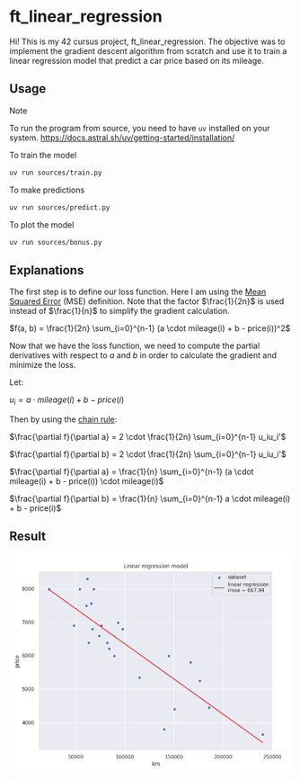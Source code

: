 # ft_linear_regression

Hi! This is my 42 cursus project, ft_linear_regression.
The objective was to implement the gradient descent algorithm from scratch and use it to train a linear regression model that predict a car price based on its mileage.

## Usage

> [!NOTE]
> To run the program from source, you need to have `uv` installed on your system.
> https://docs.astral.sh/uv/getting-started/installation/

To train the model
```bash
uv run sources/train.py
```

To make predictions
```bash
uv run sources/predict.py
```

To plot the model
```bash
uv run sources/bonus.py
```

## Explanations

The first step is to define our loss function. Here I am using the [Mean Squared Error](https://en.wikipedia.org/wiki/Mean_squared_error) (MSE) definition.
Note that the factor $\frac{1}{2n}$ is used instead of $\frac{1}{n}$ to simplify the gradient calculation.

$f(a, b) = \frac{1}{2n} \sum_{i=0}^{n-1} (a \cdot mileage(i) + b - price(i))^2$

Now that we have the loss function, we need to compute the partial derivatives with respect to $a$ and $b$ in order to calculate the gradient and minimize the loss.

Let:

$u_i = a \cdot mileage(i) + b - price(i)$

Then by using the [chain rule](https://en.wikipedia.org/wiki/Chain_rule):

$\frac{\partial f}{\partial a} = 2 \cdot \frac{1}{2n} \sum_{i=0}^{n-1} u_iu_i'$

$\frac{\partial f}{\partial b} = 2 \cdot \frac{1}{2n} \sum_{i=0}^{n-1} u_iu_i'$

$\frac{\partial f}{\partial a} = \frac{1}{n} \sum_{i=0}^{n-1} (a \cdot mileage(i) + b - price(i)) \cdot mileage(i)$

$\frac{\partial f}{\partial b} = \frac{1}{n} \sum_{i=0}^{n-1} a \cdot mileage(i) + b - price(i)$

## Result

![Result](assets/result.png)
